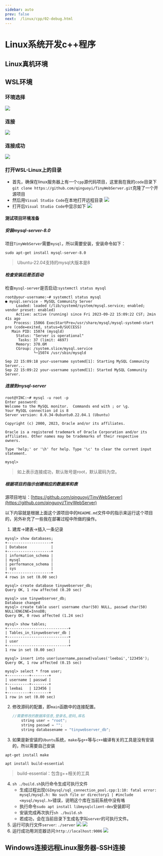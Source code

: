 ```yaml
---
sidebar: auto
prev: false
next:  /linux/cpp/02-debug.html
---
```

# Linux系统开发c++程序
## Linux真机环境

## WSL环境
### 环境选择
![](./imgs/01-choose-dev-env-wsl.png)
### 连接
![](./imgs/02-connect-wsl-linux.png)
### 连接成功
![](./imgs/03-connect-wsl-linux-success.png)
### 打开WSL-Linux上的目录
* 首先，确保在linux服务器上有一个`cpp`源代码项目，这里我在我的`code`目录下`git clone https://github.com/qinguoyi/TinyWebServer.git`克隆了一个开源项目
* 然后用`Visual Studio Code`在本地打开远程目录
![](./imgs/04-open-wsl-linux-folder.png)
* 打开后`Visual Studio Code`中显示如下
![](./imgs/05-open-wsl-linux-folder-complete.png)
#### 测试项目环境准备
##### 安装mysql-server-8.0
项目`TinyWebServer`需要`mysql`，所以需要安装，安装命令如下：
```shell
sudo apt-get install mysql-server-8.0
```
> Ubuntu-22.04支持的mysql大版本是8
##### 检查安装后是否启动
检查`mysql-server`是否启动:`systemctl status mysql`
```shell
root@your-username:~# systemctl status mysql
● mysql.service - MySQL Community Server
     Loaded: loaded (/lib/systemd/system/mysql.service; enabled; vendor preset: enabled)
     Active: active (running) since Fri 2023-09-22 15:09:22 CST; 2min 41s ago
    Process: 15066 ExecStartPre=/usr/share/mysql/mysql-systemd-start pre (code=exited, status=0/SUCCESS)
   Main PID: 15074 (mysqld)
     Status: "Server is operational"
      Tasks: 37 (limit: 4697)
     Memory: 370.6M
     CGroup: /system.slice/mysql.service
             └─15074 /usr/sbin/mysqld

Sep 22 15:09:18 your-username systemd[1]: Starting MySQL Community Server...
Sep 22 15:09:22 your-username systemd[1]: Started MySQL Community Server.
```
##### 连接到mysql-server
```shell
root@YINC:~# mysql -u root -p
Enter password: 
Welcome to the MySQL monitor.  Commands end with ; or \g.
Your MySQL connection id is 8
Server version: 8.0.34-0ubuntu0.22.04.1 (Ubuntu)

Copyright (c) 2000, 2023, Oracle and/or its affiliates.

Oracle is a registered trademark of Oracle Corporation and/or its
affiliates. Other names may be trademarks of their respective
owners.

Type 'help;' or '\h' for help. Type '\c' to clear the current input statement.

mysql> 
```
> 如上表示连接成功，默认账号是root，默认密码为空。

##### 根据项目的指示创建相应的数据库和表
源项目地址：[https://github.com/qinguoyi/TinyWebServer](https://github.com/qinguoyi/TinyWebServer)

以下内容就是根据上面这个源项目中的`README.md`文件中的指示来运行这个项目的，另外补充了一些我在部署过程中所做的操作。
1. 建库->建表->插入一条记录
```shell
mysql> show databases;
+--------------------+
| Database           |
+--------------------+
| information_schema |
| mysql              |
| performance_schema |
| sys                |
+--------------------+
4 rows in set (0.00 sec)

mysql> create database tinywebserver_db;
Query OK, 1 row affected (0.20 sec)

mysql> use tinywebserver_db;
Database changed
mysql> create table user( username char(50) NULL, passwd char(50) NULL)ENGINE=InnoDB;
Query OK, 0 rows affected (1.24 sec)

mysql> show tables;
+----------------------------+
| Tables_in_tinywebserver_db |
+----------------------------+
| user                       |
+----------------------------+
1 row in set (0.00 sec)

mysql> insert into user(username,passwd)values('leebai','123456');
Query OK, 1 row affected (0.15 sec)

mysql> select * from user;
+----------+--------+
| username | passwd |
+----------+--------+
| leebai   | 123456 |
+----------+--------+
1 row in set (0.00 sec)
```
2. 修改源码的配置，即`main`函数中的连接配置。
    ```cpp
    //需要修改的数据库信息,登录名,密码,库名
        string user = "root";
        string passwd = "";
        string databasename = "tinywebserver_db";
    ```
3. 如果是新安装的`Ubuntu`系统，`make`与`g++`等与`c++`编译有关的工具是没有安装的，所以需要自己安装
```shell
apt-get install make

apt install build-essential
```
> build-essential：包含g++相关的工具
4. `sh ./build.sh`执行命令生成可执行文件
    * 生成过程出现`CGImysql/sql_connection_pool.cpp:1:10: fatal error: mysql/mysql.h: No such file or directory1 | #include <mysql/mysql.h>`错误，说明这个库在当前系统中没有咯
    * 执行命令`sudo apt install libmysqlclient-dev`安装即可
    * 安装完成再次执行`sh ./build.sh`
    * 若成功，会在当前目录下生成名字叫`server`的可执行文件。
5. 运行可执行文件`server`: `./server`
    ![](./imgs/06-run-tinywebserver-01.png)
    ![](./imgs/06-run-tinywebserver-02.png)
6. 运行成功用浏览器访问:`http://localhost:9006`
    ![](./imgs/06-see-run-tinywebserver.png)
#### 
## Windows连接远程Linux服务器-SSH连接
